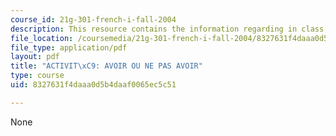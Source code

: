 ```yaml
---
course_id: 21g-301-french-i-fall-2004
description: This resource contains the information regarding in class activities.
file_location: /coursemedia/21g-301-french-i-fall-2004/8327631f4daaa0d5b4daaf0065ec5c51_MIT21G_301F04_ch2_ex1.pdf
file_type: application/pdf
layout: pdf
title: "ACTIVIT\xC9: AVOIR OU NE PAS AVOIR"
type: course
uid: 8327631f4daaa0d5b4daaf0065ec5c51

---
```

None